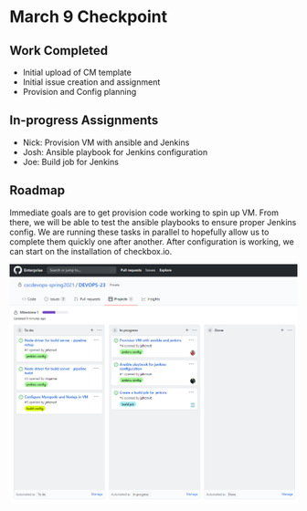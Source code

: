 # March 9 Checkpoint

## Work Completed
- Initial upload of CM template
- Initial issue creation and assignment
- Provision and Config planning

## In-progress Assignments
- Nick: Provision VM with ansible and Jenkins
- Josh: Ansible playbook for Jenkins configuration
- Joe: Build job for Jenkins

## Roadmap
Immediate goals are to get provision code working to spin up VM. From there, we will be able to test the ansible playbooks to ensure proper Jenkins config. We are running these tasks in parallel to hopefully allow us to complete them quickly one after another. After configuration is working, we can start on the installation of checkbox.io.

![Current Project Status](checkpoint-board.png)
